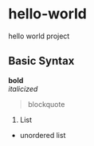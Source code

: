 # hello-world
hello world project
## Basic Syntax
**bold**<br>
*italicized*<br>
> blockquote
1. List
- unordered list

